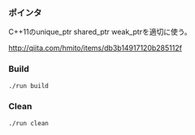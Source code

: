 ### ポインタ

C++11のunique_ptr<T> shared_ptr<T> weak_ptr<T>を適切に使う。

http://qiita.com/hmito/items/db3b14917120b285112f

### Build ###

```sh
./run build
```

### Clean ###

```sh
./run clean
```